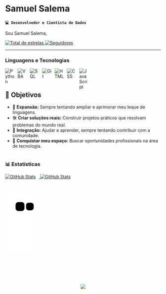 # Samuel Salema

**`💻 Desenvolvedor e Cientista de Dados `**

Sou Samuel Salema,
<div style="display: inline-block" align="left">
    <a href="https://github.com/samuelcsalema?tab=repositories&sort=stargazers">
        <img 
            alt="Total de estrelas" 
            title="Total de estrelas GitHub" 
            src="https://custom-icon-badges.demolab.com/github/stars/samuelcsalema?color=55960c&style=for-the-badge&labelColor=488207&logo=star&label=estrelas"
        />
    </a>
    <a href="https://github.com/samuelcsalema?tab=followers">
        <img 
            alt="Seguidores" 
            title="Me siga no GitHub" 
            src="https://custom-icon-badges.demolab.com/github/followers/samuelcsalema?color=236ad3&labelColor=1155ba&style=for-the-badge&logo=github&label=Seguidores&logoColor=white"
        />
    </a>
</div>

---

### Linguagens e Tecnologias

<img 
    align="left" 
    alt="Python" 
    title="Python"
    width="30px" 
    style="padding-right: 10px;" 
    src="https://cdn.jsdelivr.net/gh/devicons/devicon@latest/icons/python/python-original.svg" 
/>
<img 
    align="left" 
    alt="VBA" 
    title="VBA"
    width="30px" 
    style="padding-right: 10px;" 
    src="https://www.svgrepo.com/show/374159/vba.svg" 
/>
<img 
    align="left" 
    alt="SQL" 
    title="SQL"
    width="30px" 
    style="padding-right: 10px;" 
    src="https://symbols.getvecta.com/stencil_27/79_sql-database-generic.494ff6320e.png"  
/>
<img 
    align="left" 
    alt="Git" 
    title="Git"
    width="30px" 
    style="padding-right: 10px;" 
    src="https://cdn.jsdelivr.net/gh/devicons/devicon@latest/icons/git/git-original.svg" 
/>
<img 
    align="left" 
    alt="HTML"
    title="HTML" 
    width="30px" 
    style="padding-right: 10px;" 
    src="https://cdn.jsdelivr.net/gh/devicons/devicon@latest/icons/html5/html5-original.svg" 
/>
<img 
    align="left" 
    alt="CSS" 
    title="CSS"
    width="30px" 
    style="padding-right: 10px;" 
    src="https://cdn.jsdelivr.net/gh/devicons/devicon@latest/icons/css3/css3-original.svg"
/>
<img 
    align="left" 
    alt="JavaScript" 
    title="JavaScript"
    width="30px" 
    style="padding-right: 10px;" 
    src="https://cdn.jsdelivr.net/gh/devicons/devicon@latest/icons/javascript/javascript-original.svg" 
/>

<br/>
<br/>

#

## 🚀 Objetivos  

- 🧠 **Expansão:** Sempre tentando ampliar e aprimorar meu leque de linguagens.  
- 🛠️ **Criar soluções reais:** Construir projetos práticos que resolvam problemas do mundo real.  
- 🤝 **Integração:** Ajudar e aprender, sempre tentando contribuir com a comunidade.  
- 🎯 **Conquistar meu espaço:** Buscar oportunidades profissionais na área de tecnologia.  

#

### 📊 Estatísticas

<div align="center" style="display: inline-block">
    <a href="https://github.com/samuelcsalema">
    <img alt="GitHub Stats" height="156em" style="padding-right: 10px;" src="https://github-readme-stats.vercel.app/api?username=samuelcsalema&show_icons=true&theme=holi&include_all_commits=true&locale=pt-br"/>
    <img alt="GitHub Stats" height="156em" src="https://github-readme-stats.vercel.app/api/top-langs/?username=samuelcsalema&theme=holi&layout=compact&custom_title=Tecnologias&langs_count=9"/>

</div>

#

<picture align="center">
  <source media="(prefers-color-scheme: dark)" srcset="https://raw.githubusercontent.com/samuelcsalema/samuelcsalema/output/github-contribution-grid-snake-dark.svg">
  <source media="(prefers-color-scheme: light)" srcset="https://raw.githubusercontent.com/samuelcsalema/samuelcsalema/output/github-contribution-grid-snake-light.svg">
  <img align="center" alt="github contribution grid snake animation" src="https://raw.githubusercontent.com/samuelcsalema/samuelcsalema/output/github-contribution-grid-snake.svg">
</picture>

#

<br>
<h1 align="center">
<img src="https://readme-typing-svg.herokuapp.com/?font=Righteous&size=35&center=true&vCenter=true&width=500&height=70&duration=4000&lines=Prazer+em+recebe-lo!;" />
</h1>
